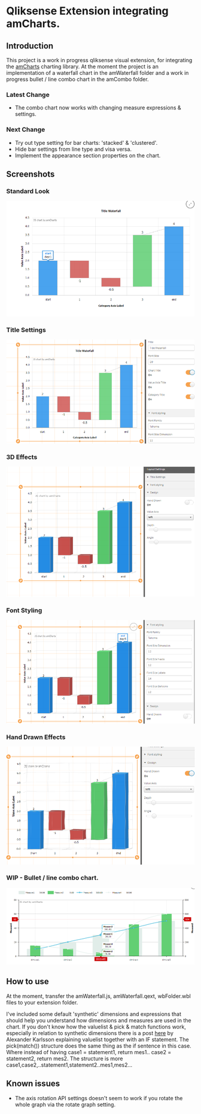 # Qliksense Extension integrating amCharts.

## Introduction
This project is a work in progress qliksense visual extension, for integrating the
[amCharts](https://www.amcharts.com/) charting library.
At the moment the project is an implementation of a waterfall chart in the amWaterfall folder and a work in progress bullet / line combo chart in the amCombo folder.

### Latest Change
* The combo chart now works with changing measure expressions & settings.

### Next Change
* Try out type setting for bar charts: 'stacked' & 'clustered'.
* Hide bar settings from line type and visa versa.
* Implement the appearance section properties on the chart.

## Screenshots
### Standard Look
![Standard Look](standardLook.PNG)
### Title Settings
![Title Settings](TitleSettings.PNG)
### 3D Effects
![3D Effects](3DEffects.PNG)
### Font Styling
![Font Styling And Balloon](fontStylingAndBalloon.PNG)
### Hand Drawn Effects
![Hand Drawn Effect](HandDrawnEffect.PNG)
### WIP - Bullet / line combo chart.
![Bullet / line combo chart](comboChartWIP.PNG)


## How to use
At the moment, transfer the amWaterfall.js, amWaterfall.qext, wbFolder.wbl files to your extension folder.

I've included some default 'synthetic' dimensions and expressions that should help you understand how dimensions and measures are used in the chart. If you don't know how the valuelist & pick & match functions work, especially in relation to synthetic dimensions there is a post [here](https://community.qlik.com/blogs/qlikviewdesignblog/2013/07/01/valuelist-for-those-tricky-situations) by Alexander Karlsson explaining valuelist together with an IF statement. The pick(match()) structure does the same thing as the if sentence in this case. Where instead of having case1 = statement1, return mes1.. case2 = statement2, return mes2. The structure is more case1,case2,..statement1,statement2..mes1,mes2...

## Known issues
* The axis rotation API settings doesn't seem to work if you rotate the whole graph via the rotate graph setting.
